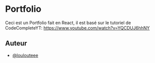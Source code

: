 
# Portfolio

Ceci est un Portfolio fait en React, il est basé sur le tutoriel de CodeCompleteYT: https://www.youtube.com/watch?v=YQCDUJ6hhNY
## Auteur

- [@loulouteee](https://github.com/Loulouteee)

